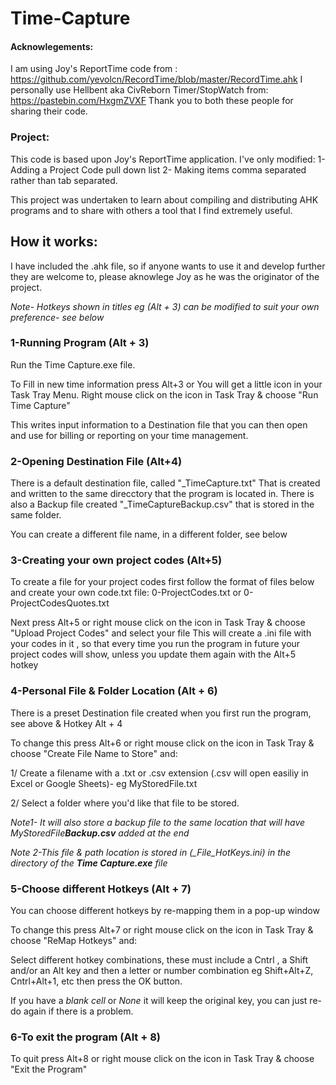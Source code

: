 ﻿# Time-Capture

#### Acknowlegements:

I am using Joy's ReportTime code from : https://github.com/yevolcn/RecordTime/blob/master/RecordTime.ahk
I personally use Hellbent aka CivReborn Timer/StopWatch from: https://pastebin.com/HxgmZVXF
Thank you to both these people for sharing their code.

### Project:

This code is based upon Joy's ReportTime application.
I've only modified:
1- Adding a Project Code pull down list
2- Making items comma separated rather than tab separated.

This project was undertaken to learn about compiling and distributing AHK programs and to share with others a tool that I find extremely useful.

## How it works:

I have included the .ahk file, so if anyone wants to use it and develop further they are welcome to, please aknowlege Joy as he was the originator of the project.

_Note- Hotkeys shown in titles eg (Alt + 3) can be modified to suit your own preference- see below_

### 1-Running Program (Alt + 3)

Run the Time Capture.exe file.

To Fill in new time information press Alt+3 or
You will get a little icon in your Task Tray Menu. Right mouse click on the icon in Task Tray & choose "Run Time Capture"

This writes input information to a Destination file that you can then open and use for billing or reporting on your time management.

### 2-Opening Destination File (Alt+4)

There is a default destination file, called "\_TimeCapture.txt" That is created and written to the same direcctory that the program is located in. There is also a Backup file created "\_TimeCaptureBackup.csv" that is stored in the same folder.

You can create a different file name, in a different folder, see below

### 3-Creating your own project codes (Alt+5)

To create a file for your project codes first follow the format of files below and create your own code.txt file:
0-ProjectCodes.txt or
0-ProjectCodesQuotes.txt

Next press Alt+5 or right mouse click on the icon in Task Tray & choose "Upload Project Codes" and select your file
This will create a .ini file with your codes in it , so that every time you run the program in future your project codes will show, unless you update them again with the Alt+5 hotkey

### 4-Personal File & Folder Location (Alt + 6)

There is a preset Destination file created when you first run the program, see above & Hotkey Alt + 4

To change this press Alt+6 or right mouse click on the icon in Task Tray & choose "Create File Name to Store" and:

1/ Create a filename with a .txt or .csv extension (.csv will open easiliy in Excel or Google Sheets)- eg MyStoredFile.txt

2/ Select a folder where you'd like that file to be stored.

_Note1- It will also store a backup file to the same location that will have MyStoredFile**Backup.csv** added at the end_

_Note 2-This file & path location is stored in (\_File_HotKeys.ini) in the directory of the **Time Capture.exe** file_

### 5-Choose different Hotkeys (Alt + 7)

You can choose different hotkeys by re-mapping them in a pop-up window

To change this press Alt+7 or right mouse click on the icon in Task Tray & choose "ReMap Hotkeys" and:

Select different hotkey combinations, these must include a Cntrl , a Shift and/or an Alt key and then a letter or number combination
eg Shift+Alt+Z, Cntrl+Alt+1, etc then press the OK button.

If you have a _blank cell_ or _None_ it will keep the original key, you can just re-do again if there is a problem.

### 6-To exit the program (Alt + 8)

To quit press Alt+8 or right mouse click on the icon in Task Tray & choose "Exit the Program"

